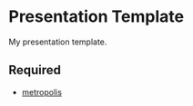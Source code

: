 # Presentation Template

My presentation template.

## Required

- [metropolis](https://github.com/matze/mtheme)
